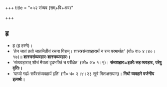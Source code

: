 +++
title = "०५२ संव्यव (सम्+वि+अव)"

+++

## हृ
- हृ (हृ हरणे)।
- 'तेन जातं ततो जातमितीयं रचना गिराम्। शास्त्रसंव्यवहारार्थं न राम परमार्थतः' (यो० वा० ४।४०।१७)॥ **शास्त्रसंव्यवहारः शास्त्रव्यवहारः।**
- 'संव्यवहारात् शौचं मैत्रतां दृढभक्तिं च परीक्षेत' (कौ० अ० १।९)। **संव्यवहारः=इतरैः सह व्यवहारः, परेषु वृत्तिः।**
- 'याप्यो गर्ह्यः सर्वैरसंव्यवहार्य इति' (गौ० ध० २।४।२३ सूत्रे मिताक्षरायाम्)। **मिथो व्यवहारे वर्जनीय इत्यर्थः।**
